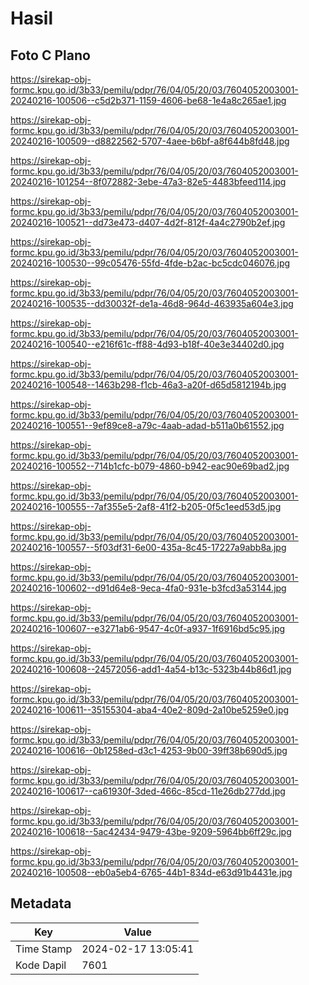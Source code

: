 # Hasil

## Foto C Plano

https://sirekap-obj-formc.kpu.go.id/3b33/pemilu/pdpr/76/04/05/20/03/7604052003001-20240216-100506--c5d2b371-1159-4606-be68-1e4a8c265ae1.jpg

https://sirekap-obj-formc.kpu.go.id/3b33/pemilu/pdpr/76/04/05/20/03/7604052003001-20240216-100509--d8822562-5707-4aee-b6bf-a8f644b8fd48.jpg

https://sirekap-obj-formc.kpu.go.id/3b33/pemilu/pdpr/76/04/05/20/03/7604052003001-20240216-101254--8f072882-3ebe-47a3-82e5-4483bfeed114.jpg

https://sirekap-obj-formc.kpu.go.id/3b33/pemilu/pdpr/76/04/05/20/03/7604052003001-20240216-100521--dd73e473-d407-4d2f-812f-4a4c2790b2ef.jpg

https://sirekap-obj-formc.kpu.go.id/3b33/pemilu/pdpr/76/04/05/20/03/7604052003001-20240216-100530--99c05476-55fd-4fde-b2ac-bc5cdc046076.jpg

https://sirekap-obj-formc.kpu.go.id/3b33/pemilu/pdpr/76/04/05/20/03/7604052003001-20240216-100535--dd30032f-de1a-46d8-964d-463935a604e3.jpg

https://sirekap-obj-formc.kpu.go.id/3b33/pemilu/pdpr/76/04/05/20/03/7604052003001-20240216-100540--e216f61c-ff88-4d93-b18f-40e3e34402d0.jpg

https://sirekap-obj-formc.kpu.go.id/3b33/pemilu/pdpr/76/04/05/20/03/7604052003001-20240216-100548--1463b298-f1cb-46a3-a20f-d65d5812194b.jpg

https://sirekap-obj-formc.kpu.go.id/3b33/pemilu/pdpr/76/04/05/20/03/7604052003001-20240216-100551--9ef89ce8-a79c-4aab-adad-b511a0b61552.jpg

https://sirekap-obj-formc.kpu.go.id/3b33/pemilu/pdpr/76/04/05/20/03/7604052003001-20240216-100552--714b1cfc-b079-4860-b942-eac90e69bad2.jpg

https://sirekap-obj-formc.kpu.go.id/3b33/pemilu/pdpr/76/04/05/20/03/7604052003001-20240216-100555--7af355e5-2af8-41f2-b205-0f5c1eed53d5.jpg

https://sirekap-obj-formc.kpu.go.id/3b33/pemilu/pdpr/76/04/05/20/03/7604052003001-20240216-100557--5f03df31-6e00-435a-8c45-17227a9abb8a.jpg

https://sirekap-obj-formc.kpu.go.id/3b33/pemilu/pdpr/76/04/05/20/03/7604052003001-20240216-100602--d91d64e8-9eca-4fa0-931e-b3fcd3a53144.jpg

https://sirekap-obj-formc.kpu.go.id/3b33/pemilu/pdpr/76/04/05/20/03/7604052003001-20240216-100607--e3271ab6-9547-4c0f-a937-1f6916bd5c95.jpg

https://sirekap-obj-formc.kpu.go.id/3b33/pemilu/pdpr/76/04/05/20/03/7604052003001-20240216-100608--24572056-add1-4a54-b13c-5323b44b86d1.jpg

https://sirekap-obj-formc.kpu.go.id/3b33/pemilu/pdpr/76/04/05/20/03/7604052003001-20240216-100611--35155304-aba4-40e2-809d-2a10be5259e0.jpg

https://sirekap-obj-formc.kpu.go.id/3b33/pemilu/pdpr/76/04/05/20/03/7604052003001-20240216-100616--0b1258ed-d3c1-4253-9b00-39ff38b690d5.jpg

https://sirekap-obj-formc.kpu.go.id/3b33/pemilu/pdpr/76/04/05/20/03/7604052003001-20240216-100617--ca61930f-3ded-466c-85cd-11e26db277dd.jpg

https://sirekap-obj-formc.kpu.go.id/3b33/pemilu/pdpr/76/04/05/20/03/7604052003001-20240216-100618--5ac42434-9479-43be-9209-5964bb6ff29c.jpg

https://sirekap-obj-formc.kpu.go.id/3b33/pemilu/pdpr/76/04/05/20/03/7604052003001-20240216-100508--eb0a5eb4-6765-44b1-834d-e63d91b4431e.jpg


## Metadata

| Key        | Value               |
| ---------- | ------------------- |
| Time Stamp | 2024-02-17 13:05:41 |
| Kode Dapil | 7601                |



